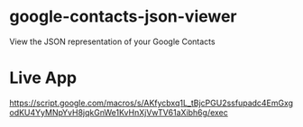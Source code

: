 # google-contacts-json-viewer
View the JSON representation of your Google Contacts

# Live App
https://script.google.com/macros/s/AKfycbxq1L_tBjcPGU2ssfupadc4EmGxgodKU4YyMNpYvH8jqkGnWe1KvHnXjVwTV61aXibh6g/exec
